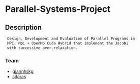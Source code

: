 # Parallel-Systems-Project

## Description 
```sh
 Design, Development and Evaluation of Parallel Programs in 
 MPI, Mpi + OpenMp Cuda Hybrid that implement the Jacobi 
 with successive over-relaxation.
```

### Team 
- [giannhskp](https://github.com/giannhskp)
- [sitaras](https://github.com/Sitaras)
